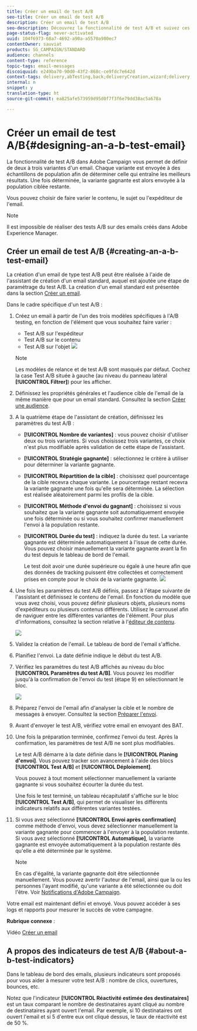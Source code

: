 ```yaml
---
title: Créer un email de test A/B
seo-title: Créer un email de test A/B
description: Créer un email de test A/B
seo-description: Découvrez la fonctionnalité de test A/B et suivez ces étapes pour créer un email depuis un modèle de test A/B dans Adobe Campaign.
page-status-flag: never-activated
uuid: 104f6973-68a7-4692-a90a-a5570a980ec7
contentOwner: sauviat
products: SG_CAMPAIGN/STANDARD
audience: channels
content-type: reference
topic-tags: email-messages
discoiquuid: e249ba70-90d0-43f2-868c-ce9fdc7e642d
context-tags: delivery,abTesting,back;deliveryCreation,wizard;delivery,main
internal: n
snippet: y
translation-type: ht
source-git-commit: ea825afe573959d95d0f7f3f6e79dd38ac5a678a

---
```



# Créer un email de test A/B{#designing-an-a-b-test-email}

La fonctionnalité de test A/B dans Adobe Campaign vous permet de définir de deux à trois variantes d'un email. Chaque variante est envoyée à des échantillons de population afin de déterminer celle qui entraîne les meilleurs résultats. Une fois déterminée, la variante gagnante est alors envoyée à la population ciblée restante.

Vous pouvez choisir de faire varier le contenu, le sujet ou l'expéditeur de l'email.

>[!NOTE]
>
>Il est impossible de réaliser des tests A/B sur des emails créés dans Adobe Experience Manager.

## Créer un email de test A/B   {#creating-an-a-b-test-email}

La création d'un email de type test A/B peut être réalisée à l'aide de l'assistant de création d'un email standard, auquel est ajoutée une étape de paramétrage du test A/B. La création d'un email standard est présentée dans la section [Créer un email](../../channels/using/creating-an-email.md).

Dans le cadre spécifique d'un test A/B :

1. Créez un email à partir de l'un des trois modèles spécifiques à l'A/B testing, en fonction de l'élément que vous souhaitez faire varier :

   * Test A/B sur l'expéditeur
   * Test A/B sur le contenu
   * Test A/B sur l'objet
   ![](assets/create_ab_testing.png)

   >[!NOTE]
   >
   >Les modèles de relance et de test A/B sont masqués par défaut. Cochez la case Test A/B située à gauche (au niveau du panneau latéral **[!UICONTROL Filtrer]**) pour les afficher.

1. Définissez les propriétés générales et l'audience cible de l'email de la même manière que pour un email standard. Consultez la section [Créer une audience](../../audiences/using/creating-audiences.md).
1. A la quatrième étape de l'assistant de création, définissez les paramètres du test A/B :

   * **[!UICONTROL Nombre de variantes]** : vous pouvez choisir d'utiliser deux ou trois variantes. Si vous choisissez trois variantes, ce choix n'est plus modifiable après validation de cette étape de l'assistant.
   * **[!UICONTROL Stratégie gagnante]** : sélectionnez le critère à utiliser pour déterminer la variante gagnante.
   * **[!UICONTROL Répartition de la cible]** : choisissez quel pourcentage de la cible recevra chaque variante. Le pourcentage restant recevra la variante gagnante une fois qu'elle sera déterminée. La sélection est réalisée aléatoirement parmi les profils de la cible.
   * **[!UICONTROL Méthode d'envoi du gagnant]** : choisissez si vous souhaitez que la variante gagnante soit automatiquement envoyée une fois déterminée ou si vous souhaitez confirmer manuellement l'envoi à la population restante.
   * **[!UICONTROL Durée du test]** : indiquez la durée du test. La variante gagnante est déterminée automatiquement à l'issue de cette durée. Vous pouvez choisir manuellement la variante gagnante avant la fin du test depuis le tableau de bord de l'email.

      Le test doit avoir une durée supérieure ou égale à une heure afin que des données de tracking puissent être collectées et correctement prises en compte pour le choix de la variante gagnante.
   ![](assets/ab_parameters.png)

1. Une fois les paramètres du test A/B définis, passez à l'étape suivante de l'assistant et définissez le contenu de l'email. En fonction du modèle que vous avez choisi, vous pouvez définir plusieurs objets, plusieurs noms d'expéditeurs ou plusieurs contenus différents. Utilisez le carrousel afin de naviguer entre les différentes variantes de l'élément. Pour plus d'informations, consultez la section relative à l'[éditeur de contenu](../../designing/using/overview.md).

   ![](assets/create_ab_testing2.png)

1. Validez la création de l'email. Le tableau de bord de l'email s'affiche.
1. Planifiez l'envoi. La date définie indique le début du test A/B.
1. Vérifiez les paramètres du test A/B affichés au niveau du bloc **[!UICONTROL Paramètres du test A/B]**. Vous pouvez les modifier jusqu'à la confirmation de l'envoi du test (étape 9) en sélectionnant le bloc.

   ![](assets/create_ab_testing3.png)

1. Préparez l'envoi de l'email afin d'analyser la cible et le nombre de messages à envoyer. Consultez la section [Préparer l'envoi](../../sending/using/preparing-the-send.md).
1. Avant d'envoyer le test A/B, vérifiez votre email en envoyant des BAT.
1. Une fois la préparation terminée, confirmez l'envoi du test. Après la confirmation, les paramètres de test A/B ne sont plus modifiables.

   Le test A/B démarre à la date définie dans le **[!UICONTROL Planing d'envoi]**. Vous pouvez tracker son avancement à l'aide des blocs **[!UICONTROL Test A/B]** et **[!UICONTROL Déploiement]**.

   Vous pouvez à tout moment sélectionner manuellement la variante gagnante si vous souhaitez écourter la durée du test.

   Une fois le test terminé, un tableau récapitulatif s'affiche sur le bloc **[!UICONTROL Test A/B]**, qui permet de visualiser les différents indicateurs relatifs aux différentes variantes testées.

1. Si vous avez sélectionné **[!UICONTROL Envoi après confirmation]** comme méthode d'envoi, vous devez sélectionner manuellement la variante gagnante pour commencer à l'envoyer à la population restante. Si vous avez sélectionné **[!UICONTROL Automatique]**, la variante gagnante est envoyée automatiquement à la population restante dès qu'elle a été déterminée par le système.

   >[!NOTE]
   >
   >En cas d'égalité, la variante gagnante doit être sélectionnée manuellement. Vous pouvez avertir l'auteur de l'email, ainsi que la ou les personnes l'ayant modifié, qu'une variante a été sélectionnée ou doit l'être. Voir [Notifications d'Adobe Campaign](../../administration/using/sending-internal-notifications.md).

Votre email est maintenant défini et envoyé. Vous pouvez accéder à ses logs et rapports pour mesurer le succès de votre campagne.

**Rubrique connexe** :

Vidéo [Créer un email](https://helpx.adobe.com/fr/campaign/kt/acs/using/acs-create-email-from-homepage-feature-video-use.html)

## A propos des indicateurs de test A/B {#about-a-b-test-indicators}

Dans le tableau de bord des emails, plusieurs indicateurs sont proposés pour vous aider à mesurer votre test A/B : nombre de clics, ouvertures, bounces, etc.

Notez que l'indicateur **[!UICONTROL Réactivité estimée des destinataires]** est un taux comparant le nombre de destinataires ayant cliqué au nombre de destinataires ayant ouvert l'email. Par exemple, si 10 destinataires ont ouvert l'email et si 5 d'entre eux ont cliqué dessus, le taux de réactivité est de 50 %.

